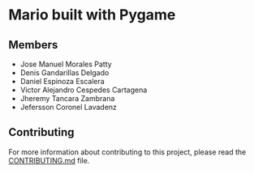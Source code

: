# Mario built with Pygame

## Members

- Jose Manuel Morales Patty
- Denis Gandarillas Delgado
- Daniel Espinoza Escalera
- Victor Alejandro Cespedes Cartagena
- Jheremy Tancara Zambrana
- Jefersson Coronel Lavadenz

## Contributing

For more information about contributing to this project, please read the
[CONTRIBUTING.md](CONTRIBUTING.md) file.
